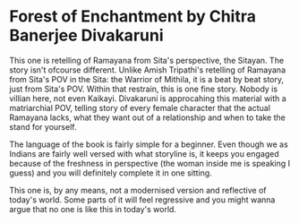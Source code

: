 # Forest of Enchantment by Chitra Banerjee Divakaruni

This one is retelling of Ramayana from Sita's perspective, the Sitayan. The story isn't ofcourse different. Unlike Amish Tripathi's retelling of Ramayana from Sita's POV in the Sita: the Warrior of Mithila, it is a beat by beat story, just from Sita's POV. Within that restrain, this is one fine story. Nobody is villian here, not even Kaikayi. Divakaruni is approcahing this material with a matriarchial POV, telling story of every female character that the actual Ramayana lacks, what they want out of a relationship and when to take the stand for yourself.

The language of the book is fairly simple for a beginner. Even though we as Indians are fairly well versed with what storyline is, it keeps you engaged because of the freshness in perspective (the woman inside me is speaking I guess) and you will definitely complete it in one sitting.

This one is, by any means, not a modernised version and reflective of today's world. Some parts of it will feel regressive and you might wanna argue that no one is like this in today's world. 
